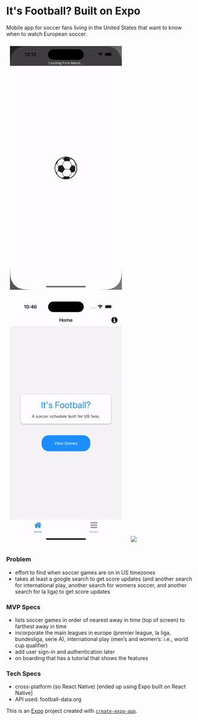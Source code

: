 # It's Football? Built on Expo
Mobile app for soccer fans living in the United States that want to know when to watch European soccer.
<div>
<img src="app-photos/Loading.gif" width=300 style="margin: 10px">
<img src="app-photos/ViewGames.gif" width=300 style="margin: 10px">
<img src="app-photos/UpcomingGames.gif" width=300 style="margin: 10px">
</div>

### Problem
- effort to find when soccer games are on in US timezones
- takes at least a google search to get score updates (and another search for international play, another search for womens soccer, and another search for la liga) to get score updates

### MVP Specs
- lists soccer games in order of nearest away in time (top of screen) to farthest away in time
- incorporate the main leagues in europe (premier league, la liga, bundesliga, serie A), international play (men’s and women’s: i.e., world cup qualifier)
- add user sign-in and authentication later
- on boarding that has a tutorial that shows the features

### Tech Specs
- cross-platform (so React Native) [ended up using Expo built on React Native]
- API used: football-data.org

This is an [Expo](https://expo.dev) project created with [`create-expo-app`](https://www.npmjs.com/package/create-expo-app).


